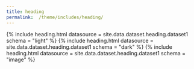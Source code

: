 ```yaml
---
title: heading
permalink:  /theme/includes/heading/
---
```

<!-- v1.2.117 pages/theme/includes/heading.md-->

{% include heading.html datasource = site.data.dataset.heading.dataset1 schema = "light" %}
{% include heading.html datasource = site.data.dataset.heading.dataset1 schema = "dark" %}
{% include heading.html datasource = site.data.dataset.heading.dataset1 schema = "image" %}
